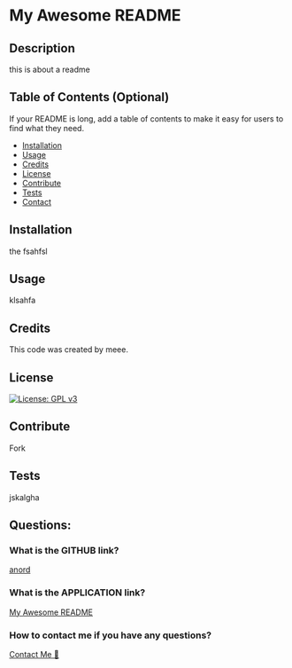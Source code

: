 # My Awesome README

  ## Description
  this is about a readme
    
  ## Table of Contents (Optional)
  
  If your README is long, add a table of contents to make it easy for users to find what they need.
  
  - [Installation](#installation)
  - [Usage](#usage)
  - [Credits](#credits)
  - [License](#license)
  - [Contribute](#contribut)
  - [Tests](#test)
  - [Contact](#questions)

  ## Installation  
  the fsahfsl
  
  ## Usage  
  klsahfa

  ## Credits
  This code was created by meee.
    
  ## License
  [![License: GPL v3](https://img.shields.io/badge/License-MIT-pink)](https://choosealicense.com/licenses/mit/)

  ## Contribute
  
  Fork
  
  ## Tests
  
  jskalgha

  ## Questions:
  ### What is the GITHUB link?
  [anord](google.com)
  ### What is the APPLICATION link?
  [My Awesome README](google.com)
  ### How to contact me if you have any questions?
  [Contact Me 📧](mailto:anord@hntb.com)